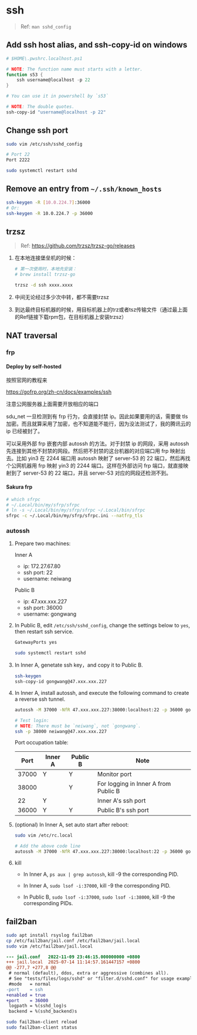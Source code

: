 # ssh

> Ref: `man sshd_config`

## Add ssh host alias, and ssh-copy-id on windows

```powershell
# $HOME\.pwshrc.localhost.ps1

# NOTE: The function name must starts with a letter.
function s53 {
    ssh username@localhost -p 22
}

# You can use it in powershell by `s53`
```

```powershell
# NOTE: The double quotes.
ssh-copy-id "username@localhost -p 22"
```

## Change ssh port

```bash
sudo vim /etc/ssh/sshd_config

# Port 22
Port 2222

sudo systemctl restart sshd
```

## Remove an entry from `~/.ssh/known_hosts`

```bash
ssh-keygen -R [10.0.224.7]:36000
# Or:
ssh-keygen -R 10.0.224.7 -p 36000
```

## trzsz

> Ref: <https://github.com/trzsz/trzsz-go/releases>

1. 在本地连接堡垒机的时候：

   ```bash
   # 第一次使用时，本地先安装：
   # brew install trzsz-go

   trzsz -d ssh xxxx.xxxx
   ```

1. 中间无论经过多少次中转，都不需要trzsz

1. 到达最终目标机器的时候，用目标机器上的trz或者tsz传输文件（通过最上面的Ref链接下载rpm包，在目标机器上安装trzsz）

## NAT traversal

### frp

#### Deploy by self-hosted

按照官网的教程来

<https://gofrp.org/zh-cn/docs/examples/ssh>

注意公网服务器上面需要开放相应的端口

sdu_net 一旦检测到有 frp 行为，会直接封禁 ip。因此如果要用的话，需要做 tls 加密。而且就算采用了加密，也不知道能不能行，因为没法测试了，我的腾讯云的 ip 已经被封了。

可以采用外部 frp 嵌套内部 autossh 的方法。对于封禁 ip 的网段，采用 autossh 先连接到其他不封禁的网段。然后把不封禁的这台机器的对应端口用 frp 映射出去。比如 yin3 在 2244 端口用 autossh 映射了 server-53 的 22 端口，然后再找个公网机器用 frp 映射 yin3 的 2244 端口。这样在外部访问 frp 端口，就直接映射到了 server-53 的 22 端口，并且 server-53 对应的网段还检测不到。

#### Sakura frp

```bash
# which sfrpc
# ~/.Local/bin/my/sfrp/sfrpc
# ln -s ~/.Local/bin/my/sfrp/sfrpc ~/.Local/bin/sfrpc
sfrpc -c ~/.Local/bin/my/sfrp/sfrpc.ini --natfrp_tls
```

### autossh

1. Prepare two machines:

   Inner A

   - ip: 172.27.67.80
   - ssh port: 22
   - username: neiwang

   Public B

   - ip: 47.xxx.xxx.227
   - ssh port: 36000
   - username: gongwang

1. In Public B, edit `/etc/ssh/sshd_config`, change the settings below to `yes`, then restart ssh service.

   ```bash
   GatewayPorts yes

   sudo systemctl restart sshd
   ```

1. In Inner A, genetate ssh key，and copy it to Public B.

   ```bash
   ssh-keygen
   ssh-copy-id gongwang@47.xxx.xxx.227
   ```

1. In Inner A, install autossh, and execute the following command to create a reverse ssh tunnel.

   ```bash
   autossh -M 37000 -NfR 47.xxx.xxx.227:38000:localhost:22 -p 36000 gongwang@47.xxx.xxx.227

   # Test login:
   # NOTE: There must be `neiwang`, not `gongwang`.
   ssh -p 38000 neiwang@47.xxx.xxx.227
   ```

   Port occupation table:

   | Port  | Inner A | Public B | Note                                 |
   | ----- | ------- | -------- | ------------------------------------ |
   | 37000 | Y       | Y        | Monitor port                         |
   | 38000 |         | Y        | For logging in Inner A from Public B |
   | 22    | Y       |          | Inner A's ssh port                   |
   | 36000 | Y       | Y        | Public B's ssh port                  |

1. (optional) In Inner A, set auto start after reboot:

   ```bash
   sudo vim /etc/rc.local

   # Add the above code line
   autossh -M 37000 -NfR 47.xxx.xxx.227:38000:localhost:22 -p 36000 gongwang@47.xxx.xxx.227
   ```

1. kill

   - In Inner A, `ps aux | grep autossh`, kill -9 the corresponding PID.

   - In Inner A, `sudo lsof -i:37000`, kill -9 the corresponding PID.

   - In Public B, `sudo lsof -i:37000`, `sudo lsof -i:38000`, kill -9 the corresponding PIDs.

## fail2ban

```bash
sudo apt install rsyslog fail2ban
cp /etc/fail2ban/jail.conf /etc/fail2ban/jail.local
sudo vim /etc/fail2ban/jail.local
```

```diff
--- jail.conf   2022-11-09 23:46:15.000000000 +0800
+++ jail.local  2025-07-14 11:14:57.161447157 +0800
@@ -277,7 +277,8 @@
 # normal (default), ddos, extra or aggressive (combines all).
 # See "tests/files/logs/sshd" or "filter.d/sshd.conf" for usage example and details.
 #mode   = normal
-port    = ssh
+enabled = true
+port    = 36000
 logpath = %(sshd_log)s
 backend = %(sshd_backend)s
```

```bash
sudo fail2ban-client reload
sudo fail2ban-client status
```
